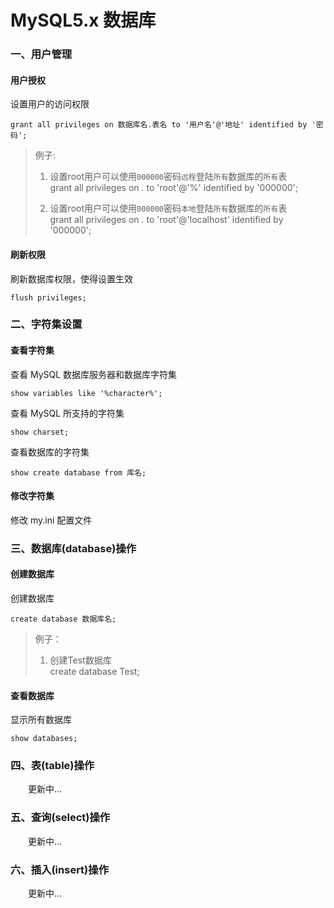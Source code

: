 # MySQL5.x 数据库

### 一、用户管理

#### 用户授权

设置用户的访问权限

```
grant all privileges on 数据库名.表名 to '用户名'@'地址' identified by '密码';
```

>例子:
>1. 设置root用户可以使用`000000`密码`远程`登陆`所有`数据库的`所有`表  
>	grant all privileges on *.* to 'root'@'%' identified by '000000';	
>
>2. 设置root用户可以使用`000000`密码`本地`登陆`所有`数据库的`所有`表  
>	grant all privileges on *.* to 'root'@'localhost' identified by '000000';  
  
#### 刷新权限

刷新数据库权限，使得设置生效

```
flush privileges;
```

### 二、字符集设置

#### 查看字符集

查看 MySQL 数据库服务器和数据库字符集

```
show variables like '%character%';
```  

查看 MySQL 所支持的字符集

```
show charset;
```  

查看数据库的字符集

```
show create database from 库名;
```  

#### 修改字符集

修改 my.ini 配置文件


### 三、数据库(database)操作

#### 创建数据库

创建数据库  

```
create database 数据库名;
```

>例子：
>1. 创建Test数据库  
>	create database Test; 
  
#### 查看数据库

显示所有数据库

```
show databases;
```

### 四、表(table)操作

&emsp;&emsp;更新中...

### 五、查询(select)操作

&emsp;&emsp;更新中...

### 六、插入(insert)操作

&emsp;&emsp;更新中...
